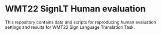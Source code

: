 # WMT22 SignLT Human evaluation

This repository contains data and scripts for reproducing human evaluation
settings and results for WMT22 Sign Language Translation Task.

